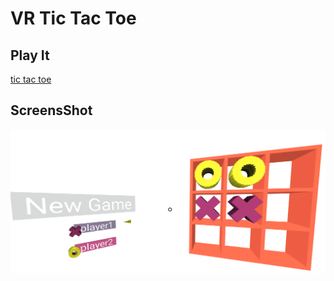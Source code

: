 # VR Tic Tac Toe

## Play It
[tic tac toe](https://jinxjinx.github.io/vr-tic-tac-toe)

## ScreensShot
![alt text](img/ttt1.png)

